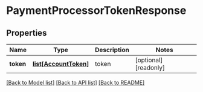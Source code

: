 # PaymentProcessorTokenResponse


## Properties
Name | Type | Description | Notes
------------ | ------------- | ------------- | -------------
**token** | [**list[AccountToken]**](AccountToken.md) | token | [optional] [readonly] 

[[Back to Model list]](../README.md#documentation-for-models) [[Back to API list]](../README.md#documentation-for-api-endpoints) [[Back to README]](../README.md)


